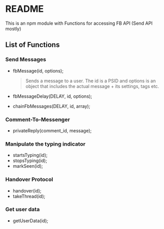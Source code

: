 # README #

This is an npm module with Functions for accessing FB API (Send API mostly)

## List of Functions ##

### Send Messages ###
* fbMessage(id, options);
  > Sends a message to a user.
  > The id is a PSID and options is an object that includes the actual message + its settings, tags etc.

* fbMessageDelay(DELAY, id, options);
* chainFbMessages(DELAY, id, array);

### Comment-To-Messenger ###
* privateReply(comment_id, message);

### Manipulate the typing indicator ###
* startsTyping(id);
* stopsTyping(id);
* markSeen(id);

### Handover Protocol ###
* handover(id);
* takeThread(id);

### Get user data ###
* getUserData(id);
